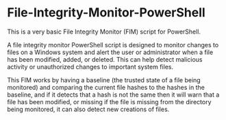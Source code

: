 # File-Integrity-Monitor-PowerShell

This is a very basic File Integrity Monitor (FIM) script for PowerShell.

A file integrity monitor PowerShell script is designed to monitor changes to files on a Windows system and alert the user or administrator when a file has been modified, added, or deleted. This can help detect malicious activity or unauthorized changes to important system files.

This FIM works by having a baseline (the trusted state of a file being monitored) and comparing the current file hashes to the hashes in the baseline, and if it detects that a hash is not the same then it will warn that a file has been modified, or missing if the file is missing from the directory being monitored, it can also detect new creations of files.
